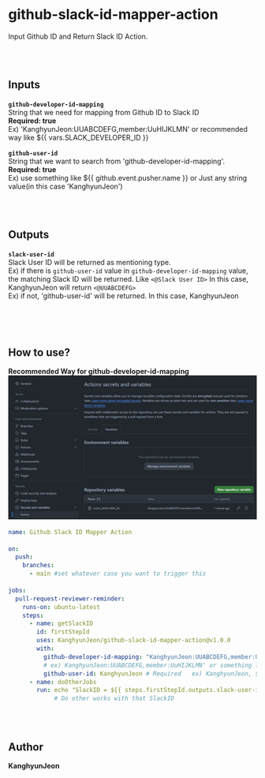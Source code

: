 # github-slack-id-mapper-action
Input Github ID and Return Slack ID Action.

<br/>
<br/>

## Inputs

**`github-developer-id-mapping`** <br/>
String that we need for mapping from Github ID to Slack ID <br/>
**Required: true** <br/>
Ex) 'KanghyunJeon:UUABCDEFG,member:UuHIJKLMN' or recommended way like ${{ vars.SLACK_DEVELOPER_ID }}

**`github-user-id`** <br/>
String that we want to search from 'github-developer-id-mapping'.
**Required: true** <br/>
Ex) use something like ${{ github.event.pusher.name }} or Just any string value(in this case 'KanghyunJeon')

<br/>
<br/>

## Outputs

**`slack-user-id`** <br/>
Slack User ID will be returned as mentioning type. <br/>
Ex) if there is `github-user-id` value in `github-developer-id-mapping` value, the matching Slack ID will be returned.
    Like `<@Slack User ID>`
    In this case, KanghyunJeon will return `<@UUABCDEFG>` <br/>
Ex) if not, 'github-user-id' will be returned.
    In this case, KanghyunJeon


<br/>
<br/>
<br/>

## How to use?
**Recommended Way for github-developer-id-mapping**
![Screenshot](recommended_way.JPG)
<br/>

```yaml
name: Github Slack ID Mapper Action

on:
  push:
    branches:
      - main #set whatever case you want to trigger this

jobs:
  pull-request-reviewer-reminder:
    runs-on: ubuntu-latest
    steps:
      - name: getSlackID
        id: firstStepId
        uses: KanghyunJeon/github-slack-id-mapper-action@v1.0.0
        with:
          github-developer-id-mapping: "KanghyunJeon:UUABCDEFG,member:UuHIJKLMN" # Required, need to set github repository vaiables 
          # ex) KanghyunJeon:UUABCDEFG,member:UuHIJKLMN' or something like ${{ vars.SLACK_DEVELOPER_ID }}
          github-user-id: KanghyunJeon # Required   ex) KanghyunJeon, ${{ github.event.pusher.name }}
      - name: doOtherJobs
        run: echo "SlackID = ${{ steps.firstStepId.outputs.slack-user-id }}" 
             # Do other works with that SlackID

``` 


<br/>
<br/>

## Author
**KanghyunJeon**